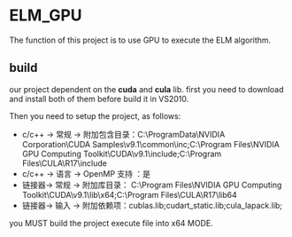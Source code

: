 # ELM_GPU

The function of this project is to use GPU to execute the ELM algorithm.

## build

our project dependent on the **cuda** and **cula** lib.
first you need to download and install both of them before build it in VS2010.

Then you need to setup the project, as follows:
- c/c++ -> 常规 -> 附加包含目录：C:\ProgramData\NVIDIA Corporation\CUDA Samples\v9.1\common\inc;C:\Program Files\NVIDIA GPU Computing Toolkit\CUDA\v9.1\include;C:\Program Files\CULA\R17\include
- c/c++ -> 语言 -> OpenMP 支持 ：是
- 链接器-> 常规 -> 附加库目录： C:\Program Files\NVIDIA GPU Computing Toolkit\CUDA\v9.1\lib\x64\;C:\Program Files\CULA\R17\lib64
- 链接器-> 输入 -> 附加依赖项：cublas.lib;cudart_static.lib;cula_lapack.lib;

you MUST build the project execute file into x64 MODE.

